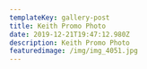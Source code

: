 ```yaml
---
templateKey: gallery-post
title: Keith Promo Photo
date: 2019-12-21T19:47:12.980Z
description: Keith Promo Photo
featuredimage: /img/img_4051.jpg
---
```


